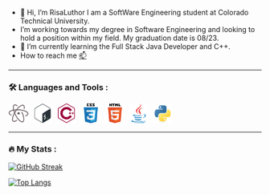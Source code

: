 - 👋 Hi, I’m RisaLuthor
I am a SoftWare Engineering student at Colorado Technical University. 
- I’m working towards my degree in Software Engineering and looking to hold a position within my field. My graduation date is 08/23.
- 🌱 I’m currently learning the Full Stack Java Developer and C++. 
- How to reach me [📫](https://www.linkedin.com/in/risaluthor/)

---
### :hammer_and_wrench: Languages and Tools :
<div>
<img src= "https://github.com/devicons/devicon/blob/master/icons/atom/atom-original.svg" title="Atom" alt="Atom" width="40" height="40" />&nbsp;
<img src= "https://github.com/devicons/devicon/blob/master/icons/bash/bash-original.svg" title="Bash" alt="Bash" width="40" height="40" />&nbsp;
<img src= "https://github.com/devicons/devicon/blob/master/icons/cplusplus/cplusplus-line.svg" title="C++" alt="C++" width="40" height="40" />&nbsp;
<img src= "https://github.com/devicons/devicon/blob/master/icons/css3/css3-original-wordmark.svg" title="CSS3" alt="CSS3" width="40" height="40" />&nbsp;
<img src= "https://github.com/devicons/devicon/blob/master/icons/html5/html5-original-wordmark.svg" title="HTML5" alt="HTML5" width="40" height="40" />&nbsp;
<img src= "https://github.com/devicons/devicon/blob/master/icons/java/java-original.svg" title="Java" alt="Java" width="40" height="40" />&nbsp;
<img src= "https://github.com/devicons/devicon/blob/master/icons/python/python-original.svg" title="Python" alt="Python" width="40" height="40" />&nbsp;

</div>


---

### :fire: My Stats :
[![GitHub Streak](http://github-readme-streak-stats.herokuapp.com?user=RisaLuthor&theme=dark&background=000000)](https://git.io/streak-stats)

[![Top Langs](https://github-readme-stats.vercel.app/api/top-langs/?username=RisaLuthor&layout=compact&theme=vision-friendly-dark)](https://github.com/anuraghazra/github-readme-stats)


<!---
RisaLuthor/RisaLuthor is a ✨ special ✨ repository because its `README.md` (this file) appears on your GitHub profile.
You can click the Preview link to take a look at your changes.
--->

